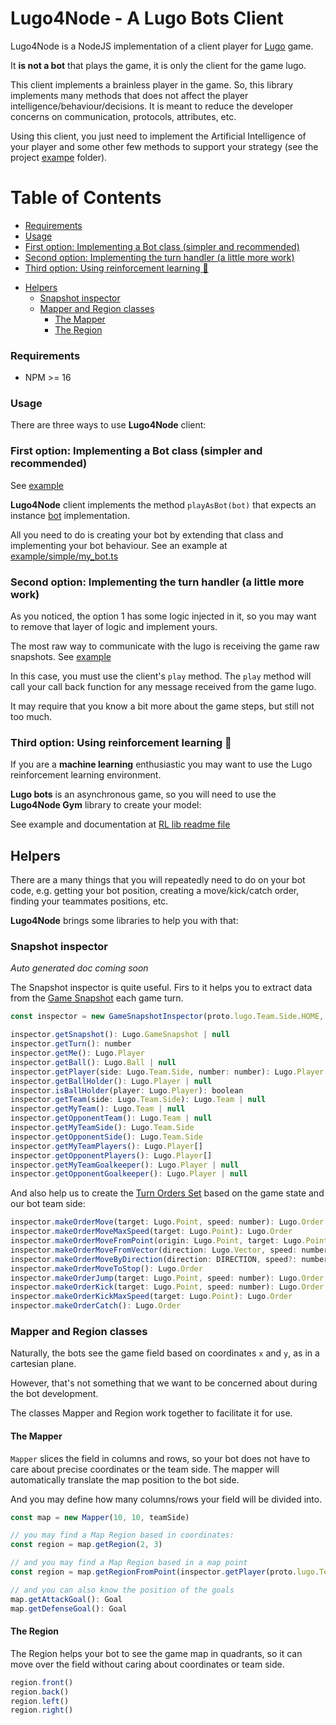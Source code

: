 # Lugo4Node - A Lugo Bots Client

Lugo4Node is a NodeJS implementation of a client player for [Lugo](https://lugobots.dev/) game.

It **is not a bot** that plays the game, it is only the client for the game lugo.

This client implements a brainless player in the game. So, this library implements many methods that does not affect the
player intelligence/behaviour/decisions. It is meant to reduce the developer concerns on communication, protocols,
attributes, etc.

Using this client, you just need to implement the Artificial Intelligence of your player and some other few methods to
support your strategy (see the project [exampe](./example/simple) folder).


# Table of Contents
* [Requirements](#requirements)
* [Usage](#usage)
* [First option: Implementing a Bot class (simpler and recommended)](#first-option-implementing-a-bot-class-simpler-and-recommended)
* [Second option: Implementing the turn handler (a little more work)](#second-option-implementing-the-turn-handler-a-little-more-work)
* [Third option: Using reinforcement learning :brain:](#third-option-using-reinforcement-learning-brain)
- [Helpers](#helpers)
  * [Snapshot inspector](#snapshot-inspector)
  * [Mapper and Region classes](#mapper-and-region-classes)
    + [The Mapper](#the-mapper)
    + [The Region](#the-region)


### Requirements

* NPM >= 16


### Usage

There are three ways to use **Lugo4Node** client:


### First option: Implementing a Bot class (simpler and recommended)

See [example](./example/simple/index-bot-handler.js)

**Lugo4Node** client implements the method `playAsBot(bot)` that expects an instance [bot](stub.js#L11) implementation.

All you need to do is creating your bot by extending that class and implementing your bot behaviour. See an example
at [example/simple/my_bot.ts](example/simple/my_bot.js)


### Second option: Implementing the turn handler (a little more work)

As you noticed, the option 1 has some logic injected in it, so you may want to remove that layer of logic and implement
yours.

The most raw way to communicate with the lugo is receiving the game raw snapshots.
See [example](./example/simple/index-turn-handler.js)

In this case, you must use the client's `play` method. The `play` method will call your call back function for any
message received from the game lugo.

It may require that you know a bit more about the game steps, but still not too much.


### Third option: Using reinforcement learning :brain:

If you are a **machine learning** enthusiastic you may want to use the Lugo reinforcement learning environment.

**Lugo bots** is an asynchronous game, so you will need to use the **Lugo4Node Gym** library to create your model:

See example and documentation at [RL lib readme file](src/rl/Readme.md)


## Helpers

There are a many things that you will repeatedly need to do on your bot code, e.g. getting your bot position, creating a
move/kick/catch order, finding your teammates positions, etc.

**Lugo4Node** brings some libraries to help you with that:

### Snapshot inspector

_Auto generated doc coming soon_

The Snapshot inspector is quite useful. Firs to it helps you to extract data from
the [Game Snapshot](https://github.com/lugobots/protos/blob/master/doc/docs.md#lugo.GameSnapshot) each game turn.

```javascript
const inspector = new GameSnapshotInspector(proto.lugo.Team.Side.HOME, 8, snapshot);

inspector.getSnapshot(): Lugo.GameSnapshot | null
inspector.getTurn(): number
inspector.getMe(): Lugo.Player
inspector.getBall(): Lugo.Ball | null
inspector.getPlayer(side: Lugo.Team.Side, number: number): Lugo.Player | null
inspector.getBallHolder(): Lugo.Player | null
inspector.isBallHolder(player: Lugo.Player): boolean
inspector.getTeam(side: Lugo.Team.Side): Lugo.Team | null
inspector.getMyTeam(): Lugo.Team | null
inspector.getOpponentTeam(): Lugo.Team | null
inspector.getMyTeamSide(): Lugo.Team.Side
inspector.getOpponentSide(): Lugo.Team.Side
inspector.getMyTeamPlayers(): Lugo.Player[] 
inspector.getOpponentPlayers(): Lugo.Player[]
inspector.getMyTeamGoalkeeper(): Lugo.Player | null
inspector.getOpponentGoalkeeper(): Lugo.Player | null

```

And also help us to create
the [Turn Orders Set](https://github.com/lugobots/protos/blob/master/doc/docs.md#lugo.OrderSet) based on the game state
and our bot team side:

```javascript
inspector.makeOrderMove(target: Lugo.Point, speed: number): Lugo.Order
inspector.makeOrderMoveMaxSpeed(target: Lugo.Point): Lugo.Order
inspector.makeOrderMoveFromPoint(origin: Lugo.Point, target: Lugo.Point, speed: number): Lugo.Order
inspector.makeOrderMoveFromVector(direction: Lugo.Vector, speed: number): Lugo.Order
inspector.makeOrderMoveByDirection(direction: DIRECTION, speed?: number): Lugo.Order
inspector.makeOrderMoveToStop(): Lugo.Order
inspector.makeOrderJump(target: Lugo.Point, speed: number): Lugo.Order
inspector.makeOrderKick(target: Lugo.Point, speed: number): Lugo.Order
inspector.makeOrderKickMaxSpeed(target: Lugo.Point): Lugo.Order
inspector.makeOrderCatch(): Lugo.Order
```

<!-- And, last but not least, the inspector also helps our bot to see the game map based on directions instead of coordinates:

```javascript
inspector.goForward()
inspector.goForwardLeft()
inspector.goForwardRight()
inspector.goBackward()
inspector.goBackwardLeft()
inspector.goBackwardRight()
inspector.goLeft()
inspector.goRight()
``` -->

### Mapper and Region classes

Naturally, the bots see the game field based on coordinates `x` and `y`, as in a cartesian plane.

However, that's not something that we want to be concerned about during the bot development.

The classes Mapper and Region work together to facilitate it for use.

#### The Mapper

`Mapper` slices the field in columns and rows, so your bot does not have to care about precise coordinates or the team
side. The mapper will automatically translate the map position to the bot side.

And you may define how many columns/rows your field will be divided into.

```javascript
const map = new Mapper(10, 10, teamSide)

// you may find a Map Region based in coordinates:
const region = map.getRegion(2, 3)

// and you may find a Map Region based in a map point
const region = map.getRegionFromPoint(inspector.getPlayer(proto.lugo.Team.Side.AWAY, 5))

// and you can also know the position of the goals
map.getAttackGoal(): Goal
map.getDefenseGoal(): Goal
```

#### The Region

The Region helps your bot to see the game map in quadrants, so it can move over the field without caring about coordinates or team side.

```javascript
region.front()
region.back()
region.left()
region.right()
```
